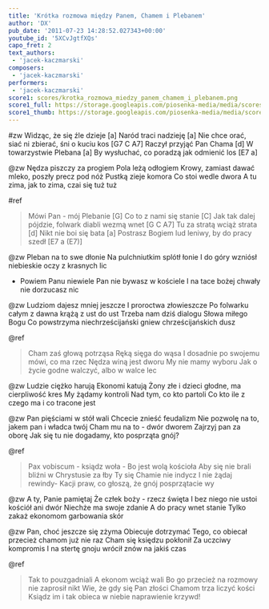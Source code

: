 ```yaml
---
title: 'Krótka rozmowa między Panem, Chamem i Plebanem'
author: 'DX'
pub_date: '2011-07-23 14:28:52.027343+00:00'
youtube_id: '5XCvJgtfXQs'
capo_fret: 2
text_authors:
 - 'jacek-kaczmarski'
composers:
 - 'jacek-kaczmarski'
performers:
 - 'jacek-kaczmarski'
score1: scores/krotka_rozmowa_miedzy_panem_chamem_i_plebanem.png
score1_full: https://storage.googleapis.com/piosenka-media/media/scores/krotka_rozmowa_miedzy_panem_chamem_i_plebanem.png
score1_thumb: https://storage.googleapis.com/piosenka-media/media/scores/krotka_rozmowa_miedzy_panem_chamem_i_plebanem.png.180x0_q85_upscale.jpg
---
```


#zw
Widząc, że się źle dzieje [a] 
Naród traci nadzieję [a]
Nie chce orać, siać ni zbierać, śni o kuciu kos [G7 C A7] 
Raczył przyjąć Pan Chama [d] 
W towarzystwie Plebana [a]
By wysłuchać, co poradzą jak odmienić los [E7 a]

@zw
Nędza piszczy za progiem
Pola leżą odłogiem
Krowy, zamiast dawać mleko, poszły precz pod nóż
Pustką zieje komora
Co stoi wedle dwora
A tu zima, jak to zima, czai się tuż tuż

#ref
>Mówi Pan - mój Plebanie [G] 
>Co to z nami się stanie [C] 
>Jak tak dalej pójdzie, folwark diabli wezmą wnet [G C A7] 
>Tu za stratą wciąż strata [d]
>Nikt nie boi się bata [a]
>Postrasz Bogiem lud leniwy, by do pracy szedł [E7 a (E7)]

@zw
Pleban na to swe dłonie 
Na pulchniutkim splótł łonie 
I do góry wzniósł niebieskie oczy z krasnych lic
- Powiem Panu niewiele
Pan nie bywasz w kościele
I na tace bożej chwały nie dorzucasz nic

@zw
Ludziom dajesz mniej jeszcze 
I proroctwa złowieszcze 
Po folwarku całym z dawna krążą z ust do ust
Trzeba nam dziś dialogu
Słowa miłego Bogu
Co powstrzyma niechrześcijański gniew chrześcijańskich dusz

@ref
>Cham zaś głową  potrząsa
>Ręką sięga do wąsa 
>I dosadnie po swojemu mówi, co ma rzec
>Nędza winą jest dworu
>My nie mamy wyboru 
>Jak o życie godne walczyć, albo w walce lec

@zw
Ludzie ciężko harują
Ekonomi katują
Żony złe i dzieci głodne, ma cierpliwość kres
My żądamy kontroli
Nad tym, co kto partoli
Co kto ile z czego ma i co tracone jest

@zw
Pan pięściami w stół wali
Chcecie znieść feudalizm
Nie pozwolę na to, jakem pan i władca twój
Cham mu na to - dwór dworem
Zajrzyj pan za oborę
Jak się tu nie dogadamy, kto posprząta gnój?

@ref
>Pax vobiscum - ksiądz woła -
>Bo jest wolą kościoła 
>Aby się nie brali bliźni w Chrystusie za łby
>Ty się Chamie nie indycz 
>I nie żądaj rewindy-
>Kacji praw, co głoszą, że gnój posprzątacie wy

@zw
A ty, Panie pamiętaj
Że człek boży - rzecz święta 
I bez niego nie ustoi kościół ani dwór
Niechże ma swoje zdanie
A do pracy wnet stanie
Tylko zakaż ekonomom garbowania skór

@zw
Pan, choć jeszcze się  zżyma
Obiecuje dotrzymać 
Tego, co obiecał przecież chamom już nie raz
Cham się księdzu pokłonił 
Za uczciwy kompromis 
I na stertę gnoju wrócił znów na jakiś czas

@ref
>Tak to pouzgadniali
>A ekonom wciąż wali
>Bo go przecież na rozmowy nie zaprosił nikt
>Wie, że gdy się Pan złości
>Chamom trza liczyć kości
>Ksiądz im i tak obieca w niebie naprawienie krzywd!